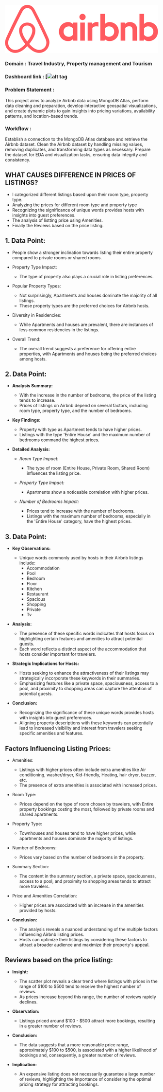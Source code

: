 ![alt tag](https://github.com/ruchigupta19/Gupta_Ruchi_Spring2017/blob/master/final/extra/airsmall.png)

### **Domain** : **Travel Industry, Property management and Tourism**

### Dashboard link : [![alt tag](https://public.tableau.com/app/profile/ganthi.shree.s/viz/Airbnb_17072882670980/Dashboard1)

### **Problem Statement :**
  This project aims to analyze Airbnb data using MongoDB Atlas, perform data cleaning and preparation, develop interactive geospatial visualizations, and create dynamic plots to gain insights into pricing variations, availability patterns, and location-based trends.

### Workflow :
   Establish a connection to the MongoDB Atlas database and retrieve the Airbnb dataset. 
   Clean the Airbnb dataset by handling missing values, removing duplicates, and transforming data types as necessary. 
   Prepare the dataset for EDA and visualization tasks, ensuring data integrity and consistency.

## WHAT CAUSES DIFFERENCE IN PRICES OF LISTINGS?
  - I categorized different listings based upon their room type, property type.
  - Analyzing the prices for different room type and property type
  - Recognizing the significance of unique words provides hosts with insights into guest preferences.
  - The analysis of listting price using Amenities.
  - Finally the Reviews based on the price listing.

## 1. Data Point:
  - People show a stronger inclination towards listing their entire property compared to private rooms or shared rooms.
  
  - Property Type Impact:
    - The type of property also plays a crucial role in listing preferences.
  
  - Popular Property Types:
    - Not surprisingly, Apartments and houses dominate the majority of all listings.
    - These property types are the preferred choices for Airbnb hosts.

  - Diversity in Residencies:
    - While Apartments and houses are prevalent, there are instances of less common residencies in the listings.

  - Overall Trend:
    - The overall trend suggests a preference for offering entire properties, with Apartments and houses being the preferred choices among hosts.
   

## 2. Data Point:

- **Analysis Summary:**
  - With the increase in the number of bedrooms, the price of the listing tends to increase.
  - Prices of listings on Airbnb depend on several factors, including room type, property type, and the number of bedrooms.

- **Key Findings:**
  - Property with type as Apartment tends to have higher prices.
  - Listings with the type 'Entire House' and the maximum number of bedrooms command the highest prices.

- **Detailed Analysis:**
  - *Room Type Impact:*
    - The type of room (Entire House, Private Room, Shared Room) influences the listing price.
  
  - *Property Type Impact:*
    - Apartments show a noticeable correlation with higher prices.
  
  - *Number of Bedrooms Impact:*
    - Prices tend to increase with the number of bedrooms.
    - Listings with the maximum number of bedrooms, especially in the 'Entire House' category, have the highest prices.
  
## 3. Data Point:

- **Key Observations:**
  - Unique words commonly used by hosts in their Airbnb listings include:
    - Accommodation
    - Pool
    - Bedroom
    - Floor
    - Kitchen
    - Restaurant
    - Spacious
    - Shopping
    - Private
    - Tv

- **Analysis:**
  - The presence of these specific words indicates that hosts focus on highlighting certain features and amenities to attract potential guests.
  - Each word reflects a distinct aspect of the accommodation that hosts consider important for travelers.

- **Strategic Implications for Hosts:**
  - Hosts seeking to enhance the attractiveness of their listings may strategically incorporate these keywords in their summaries.
  - Emphasizing features like a private space, spaciousness, access to a pool, and proximity to shopping areas can capture the attention of potential guests.

- **Conclusion:**
  - Recognizing the significance of these unique words provides hosts with insights into guest preferences.
  - Aligning property descriptions with these keywords can potentially lead to increased visibility and interest from travelers seeking specific amenities and features.


## Factors Influencing Listing Prices:
  - Amenities:
    - Listings with higher prices often include extra amenities like Air conditioning, washer/dryer, Kid-friendly, Heating, hair dryer, buzzer, etc.
    - The presence of extra amenities is associated with increased prices.

  - Room Type:
    - Prices depend on the type of room chosen by travelers, with Entire property bookings costing the most, followed by private rooms and shared apartments.

  - Property Type:
    - Townhouses and houses tend to have higher prices, while apartments and houses dominate the majority of listings.

  - Number of Bedrooms:
    - Prices vary based on the number of bedrooms in the property.

  - Summary Section:
    - The content in the summary section, a private space, spaciousness, access to a pool, and proximity to shopping areas tends to attract more travelers.

  - Price and Amenities Correlation:
    - Higher prices are associated with an increase in the amenities provided by hosts.

- **Conclusion:**
  - The analysis reveals a nuanced understanding of the multiple factors influencing Airbnb listing prices.
  - Hosts can optimize their listings by considering these factors to attract a broader audience and maximize their property's appeal.
 
## Reviews based on the price listing:

- **Insight:**
  - The scatter plot reveals a clear trend where listings with prices in the range of $100 to $500 tend to receive the highest number of reviews.
  - As prices increase beyond this range, the number of reviews rapidly declines.

- **Observation:**
  - Listings priced around $100 - $500 attract more bookings, resulting in a greater number of reviews.

- **Conclusion:**
  - The data suggests that a more reasonable price range, approximately $100 to $500, is associated with a higher likelihood of bookings and, consequently, a greater number of reviews.

- **Implication:**
  - An expensive listing does not necessarily guarantee a large number of reviews, highlighting the importance of considering the optimal pricing strategy for attracting bookings.




